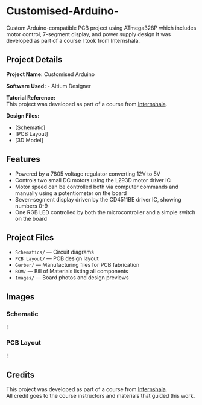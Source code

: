 # Customised-Arduino-
Custom Arduino-compatible PCB project using ATmega328P which includes motor control, 7-segment display, and power supply design
It was developed as part of a course I took from Internshala.

## Project Details

**Project Name:** Customised Arduino

**Software Used:**  - Altium Designer

**Tutorial Reference:**  
This project was developed as part of a course from [Internshala](https://internshala.com/).

**Design Files:**  
- [Schematic]
- [PCB Layout] 
- [3D Model]

## Features

- Powered by a 7805 voltage regulator converting 12V to 5V  
- Controls two small DC motors using the L293D motor driver IC  
- Motor speed can be controlled both via computer commands and manually using a potentiometer on the board  
- Seven-segment display driven by the CD4511BE driver IC, showing numbers 0-9  
- One RGB LED controlled by both the microcontroller and a simple switch on the board

## Project Files

- `Schematics/` — Circuit diagrams  
- `PCB Layout/` — PCB design layout  
- `Gerber/` — Manufacturing files for PCB fabrication  
- `BOM/` — Bill of Materials listing all components   
- `Images/` — Board photos and design previews  

## Images


### Schematic

!

### PCB Layout

!

## Credits

This project was developed as part of a course from [Internshala](https://internshala.com/).  
All credit goes to the course instructors and materials that guided this work.

